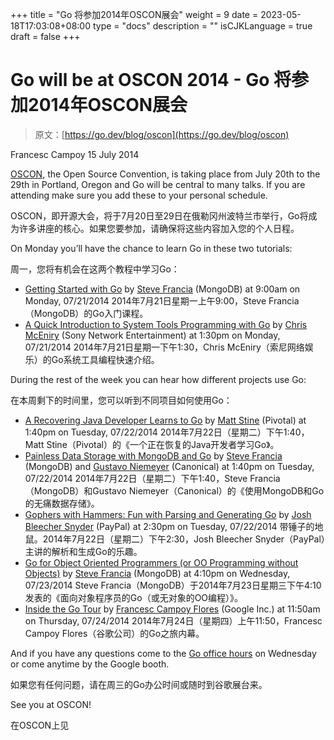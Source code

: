 +++
title = "Go 将参加2014年OSCON展会"
weight = 9
date = 2023-05-18T17:03:08+08:00
type = "docs"
description = ""
isCJKLanguage = true
draft = false
+++

# Go will be at OSCON 2014 - Go 将参加2014年OSCON展会

> 原文：[https://go.dev/blog/oscon](https://go.dev/blog/oscon)

Francesc Campoy
15 July 2014

[OSCON](http://www.oscon.com/), the Open Source Convention, is taking place from July 20th to the 29th in Portland, Oregon and Go will be central to many talks. If you are attending make sure you add these to your personal schedule.

OSCON，即开源大会，将于7月20日至29日在俄勒冈州波特兰市举行，Go将成为许多讲座的核心。如果您要参加，请确保将这些内容加入您的个人日程。

On Monday you’ll have the chance to learn Go in these two tutorials:

周一，您将有机会在这两个教程中学习Go：

- [Getting Started with Go](http://www.oscon.com/oscon2014/public/schedule/detail/34395) by [Steve Francia](http://twitter.com/spf13) (MongoDB) at 9:00am on Monday, 07/21/2014 2014年7月21日星期一上午9:00，Steve Francia（MongoDB）的Go入门课程。
- [A Quick Introduction to System Tools Programming with Go](http://www.oscon.com/oscon2014/public/schedule/detail/34267) by [Chris McEniry](http://twitter.com/macmceniry) (Sony Network Entertainment) at 1:30pm on Monday, 07/21/2014 2014年7月21日星期一下午1:30，Chris McEniry（索尼网络娱乐）的Go系统工具编程快速介绍。

During the rest of the week you can hear how different projects use Go:

在本周剩下的时间里，您可以听到不同项目如何使用Go：

- [A Recovering Java Developer Learns to Go](http://www.oscon.com/oscon2014/public/schedule/detail/34371) by [Matt Stine](http://twitter.com/mstine) (Pivotal) at 1:40pm on Tuesday, 07/22/2014 2014年7月22日（星期二）下午1:40，Matt Stine（Pivotal）的《一个正在恢复的Java开发者学习Go》。
- [Painless Data Storage with MongoDB and Go](http://www.oscon.com/oscon2014/public/schedule/detail/34299) by [Steve Francia](http://twitter.com/spf13) (MongoDB) and [Gustavo Niemeyer](http://twitter.com/gniemeyer) (Canonical) at 1:40pm on Tuesday, 07/22/2014 2014年7月22日（星期二）下午1:40，Steve Francia（MongoDB）和Gustavo Niemeyer（Canonical）的《使用MongoDB和Go的无痛数据存储》。
- [Gophers with Hammers: Fun with Parsing and Generating Go](http://www.oscon.com/oscon2014/public/schedule/detail/37795) by [Josh Bleecher Snyder](http://twitter.com/offbymany) (PayPal) at 2:30pm on Tuesday, 07/22/2014 带锤子的地鼠。2014年7月22日（星期二）下午2:30，Josh Bleecher Snyder（PayPal）主讲的解析和生成Go的乐趣。
- [Go for Object Oriented Programmers (or OO Programming without Objects)](http://www.oscon.com/oscon2014/public/schedule/detail/34047) by [Steve Francia](http://twitter.com/spf13) (MongoDB) at 4:10pm on Wednesday, 07/23/2014 Steve Francia（MongoDB）于2014年7月23日星期三下午4:10发表的《面向对象程序员的Go（或无对象的OO编程）》。
- [Inside the Go Tour](http://www.oscon.com/oscon2014/public/schedule/detail/34509) by [Francesc Campoy Flores](http://twitter.com/francesc) (Google Inc.) at 11:50am on Thursday, 07/24/2014 2014年7月24日（星期四）上午11:50，Francesc Campoy Flores（谷歌公司）的Go之旅内幕。

And if you have any questions come to the [Go office hours](http://www.oscon.com/oscon2014/public/schedule/detail/37075) on Wednesday or come anytime by the Google booth.

如果您有任何问题，请在周三的Go办公时间或随时到谷歌展台来。

See you at OSCON!

在OSCON上见



